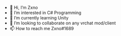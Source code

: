 - 👋 Hi, I’m Zxno
- 👀 I’m interested in C# Programming
- 🌱 I’m currently learning Unity
- 💞️ I’m looking to collaborate on any vrchat mod/client
- 📫 How to reach me Zxno#1689

<!---
ZxnoVRC/ZxnoVRC is a ✨ special ✨ repository because its `README.md` (this file) appears on your GitHub profile.
You can click the Preview link to take a look at your changes.
--->
